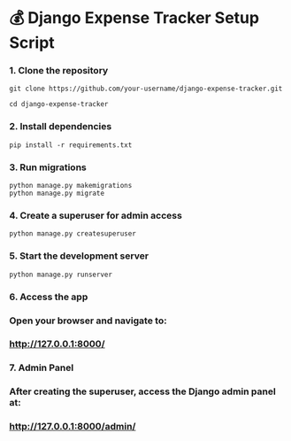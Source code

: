 # 💰 Django Expense Tracker Setup Script

### 1. Clone the repository
```
git clone https://github.com/your-username/django-expense-tracker.git
```
```
cd django-expense-tracker
```


### 2. Install dependencies
```
pip install -r requirements.txt
```

### 3. Run migrations
```
python manage.py makemigrations
python manage.py migrate
```

### 4. Create a superuser for admin access
```
python manage.py createsuperuser
```

### 5. Start the development server
```
python manage.py runserver
```

### 6. Access the app
### Open your browser and navigate to:
### http://127.0.0.1:8000/

### 7. Admin Panel
### After creating the superuser, access the Django admin panel at:
### http://127.0.0.1:8000/admin/
